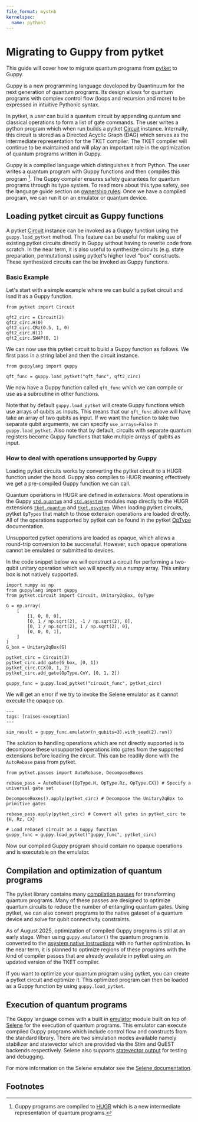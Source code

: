 ```yaml
---
file_format: mystnb
kernelspec:
  name: python3
---
```


# Migrating to Guppy from pytket

This guide will cover how to migrate quantum programs from [pytket](https://docs.quantinuum.com/tket/) to Guppy. 

Guppy is a new programming language developed by Quantinuum for the next generation of quantum programs. Its design allows for quantum programs with complex control flow (loops and recursion and more) to be expressed in intuitive Pythonic syntax.

In pytket, a user can build a quantum circuit by appending quantum and classical operations to form a list of gate commands. The user writes a python program which when run builds a pytket [Circuit](inv:pytket#circuit_class) instance. Internally, this circuit is stored as a Directed Acyclic Graph (DAG) which serves as the intermediate representation for the TKET compiler. The TKET compiler will continue to be maintained and will play an important role in the optimization of quantum programs written in Guppy.

Guppy is a compiled language which distinguishes it from Python. The user writes a quantum program with Guppy functions and then compiles this program [^1]. The Guppy compiler ensures safety guarantees for quantum programs through its type system. To read more about this type safety, see the language guide section on [ownership rules](language_guide/ownership.md). Once we have a compiled program, we can run it on an emulator or quantum device. 


## Loading pytket circuit as Guppy functions

A pytket [Circuit](inv:pytket#circuit_class) instance can be invoked as a Guppy function using the `guppy.load_pytket` method. This feature can be useful for making use of existing pytket circuits directly in Guppy without having to rewrite code from scratch. In the near term, it is also useful to synthesize circuits (e.g. state preparation, permutations) using pytket's higher level "box" constructs. These synthesized circuits can the be invoked as Guppy functions.

### Basic Example

Let's start with a simple example where we can build a pytket circuit and load it as a Guppy function.

```{code-cell} ipython3
from pytket import Circuit

qft2_circ = Circuit(2)
qft2_circ.H(0)
qft2_circ.CRz(0.5, 1, 0)
qft2_circ.H(1)
qft2_circ.SWAP(0, 1)
```

We can now use this pytket circuit to build a Guppy function as follows. We first pass in a string label and then the circuit instance.

```{code-cell} ipython3
from guppylang import guppy

qft_func = guppy.load_pytket("qft_func", qft2_circ)
```

We now have a Guppy function called `qft_func` which we can compile or use as a subroutine in other functions.

Note that by default `guppy.load_pytket` will create Guppy functions which use arrays of qubits as inputs. This means that our `qft_func` above will have take an array of two qubits as input. 
If we want the function to take two separate qubit arguments, we can specify `use_arrays=False` in `guppy.load_pytket`. Also note that by default, circuits with separate quantum registers become Guppy functions that take multiple arrays of qubits as input. 


### How to deal with operations unsupported by Guppy

Loading pytket circuits works by converting the pytket circuit to a HUGR function under
the hood. Guppy also compiles to HUGR meaning effectively we get a pre-compiled Guppy
function we can call.

Quantum operations in HUGR are defined in _extensions_. Most operations in the Guppy [``std.quantum``][quan-std] and
[``std.qsystem``][qsys-std] modules map directly to the HUGR extensions [``tket.quantum``][quan-ext] and
[``tket.qsystem``][qsys-ext]. When loading pytket circuits, pytket ``OpTypes`` that match to those
extension operations are loaded directly.
All of the operations supported by pytket can be found in the pytket [OpType](inv:pytket#optype) documentation.

Unsupported pytket operations are loaded as opaque, which allows a round-trip conversion
to be successful. However, such opaque operations cannot be emulated or submitted to devices.

In the code snippet below we will construct a circuit for performing a two-qubit unitary operation which we will specify as a numpy array. This unitary box is not natively supported.

[qsys-ext]: https://github.com/CQCL/tket2/blob/b0103930a4b47ecc457e8a0e023e131955c553bd/tket-qsystem/src/extension/qsystem.rs\#L88

[quan-ext]: https://github.com/CQCL/tket2/blob/b0103930a4b47ecc457e8a0e023e131955c553bd/tket/src/ops.rs\#L43

[qsys-std]: api/generated/guppylang.std.qsystem.rst
[quan-std]: api/generated/guppylang.std.quantum.rst

```{code-cell} ipython3
import numpy as np
from guppylang import guppy
from pytket.circuit import Circuit, Unitary2qBox, OpType

G = np.array(
    [
        [1, 0, 0, 0],
        [0, 1 / np.sqrt(2), -1 / np.sqrt(2), 0],
        [0, 1 / np.sqrt(2), 1 / np.sqrt(2), 0],
        [0, 0, 0, 1],
    ]
)
G_box = Unitary2qBox(G)

pytket_circ = Circuit(3)
pytket_circ.add_gate(G_box, [0, 1])
pytket_circ.CCX(0, 1, 2)
pytket_circ.add_gate(OpType.CnY, [0, 1, 2])

guppy_func = guppy.load_pytket("circuit_func", pytket_circ)
```

We will get an error if we try to invoke the Selene emulator as it cannot execute the opaque op.

```{code-cell} ipython3
---
tags: [raises-exception]
---

sim_result = guppy_func.emulator(n_qubits=3).with_seed(2).run()
```

The solution to handling operations which are not directly supported is to decompose
these unsupported operations into gates from the supported extensions before loading the circuit. This can
be readily done with the `AutoRebase` pass from pytket.

```{code-cell} ipython3
from pytket.passes import AutoRebase, DecomposeBoxes

rebase_pass = AutoRebase({OpType.H, OpType.Rz, OpType.CX}) # Specify a universal gate set  

DecomposeBoxes().apply(pytket_circ) # Decompose the Unitary2qBox to primitive gates

rebase_pass.apply(pytket_circ) # Convert all gates in pytket_circ to {H, Rz, CX}

# Load rebased circuit as a Guppy function
guppy_func = guppy.load_pytket("guppy_func", pytket_circ)
```

Now our compiled Guppy program should contain no opaque operations and is executable on the emulator.

## Compilation and optimization of quantum programs

The pytket library contains many [compilation passes](https://docs.quantinuum.com/tket/api-docs/passes.html) for transforming quantum programs. Many of these passes are designed to optimize quantum circuits to reduce the number of entangling quantum gates. Using pytket, we can also convert programs to the native gateset of a quantum device and solve for qubit connectivity constraints.

As of August 2025, optimization of compiled Guppy programs is still at an early stage. When using `guppy.emulator()` the quantum program is converted to the [qsystem native instructions](api/generated/guppylang.std.qsystem.rst) with no further optimization. In the near term, it is planned to optimize regions of these programs with the kind of compiler passes that are already available in pytket using an updated version of the TKET compiler.  

If you want to optimize your quantum program using pytket, you can create a pytket circuit and optimize it. This optimized program can then be loaded as a Guppy function by using `guppy.load_pytket`.

## Execution of quantum programs

The Guppy language comes with a built in [emulator](api/emulator.md) module built on top of [Selene](https://github.com/CQCL/selene) for the execution of quantum programs. This emulator can execute compiled Guppy programs which include control flow and constructs from the standard library. There are two simulation modes available namely stabilizer and statevector which are provided via the Stim and QuEST backends respectively. Selene also supports [statevector output](guppylang/examples/state_results.ipynb) for testing and debugging. 

For more information on the Selene emulator see the [Selene documentation](https://docs.quantinuum.com/selene).

## Footnotes 

[^1]: Guppy programs are compiled to [HUGR](https://github.com/cqcl/hugr) which is a new intermediate representation of quantum programs.